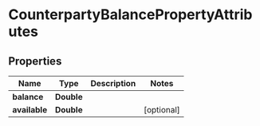 

# CounterpartyBalancePropertyAttributes


## Properties

| Name | Type | Description | Notes |
|------------ | ------------- | ------------- | -------------|
|**balance** | **Double** |  |  |
|**available** | **Double** |  |  [optional] |



